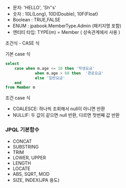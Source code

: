 - 문자: 'HELLO', 'Sh''s'
- 숫자 : 10L(Long), 10D(Double), 10F(Float)
- Boolean : TRUE,FALSE
- ENUM : jpabook.MemberType.Admin (패키지명 포함)
- 엔티티 타입: TYPE(m) = Member ( 상속관계에서 사용 )



조건식 - CASE 식

기본 case 식

```sql
select
	case when m.age <= 10 then '학생요금'
			 when m.age > 60 then  '경로요금'
			 else '일반요금'
	end
from Member m
```



조건 case 식

- COALESCE: 하나씩 조회해서 null이 아니면 반환
- NULLIF: 두 값이 같으면 null 반환, 다르면 첫번째 값 반환



### JPQL 기본함수

- CONCAT
- SUBSTRING
- TRIM
- LOWER, UPPER
- LENGTH
- LOCATE
- ABS, SQRT, MOD
- SIZE, INDEX(JPA 용도)